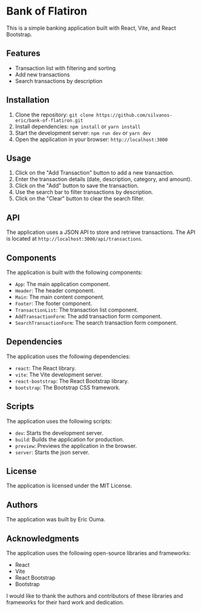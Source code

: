# Bank of Flatiron

This is a simple banking application built with React, Vite, and React Bootstrap.

## Features

*   Transaction list with filtering and sorting
*   Add new transactions
*   Search transactions by description

## Installation

1.  Clone the repository: `git clone https://github.com/silvanos-eric/bank-of-flatiron.git`
2.  Install dependencies: `npm install` or `yarn install`
3.  Start the development server: `npm run dev` or `yarn dev`
4.  Open the application in your browser: `http://localhost:3000`

## Usage

1.  Click on the "Add Transaction" button to add a new transaction.
2.  Enter the transaction details (date, description, category, and amount).
3.  Click on the "Add" button to save the transaction.
4.  Use the search bar to filter transactions by description.
5.  Click on the "Clear" button to clear the search filter.

## API

The application uses a JSON API to store and retrieve transactions. The API is located at `http://localhost:3000/api/transactions`.

## Components

The application is built with the following components:

*   `App`: The main application component.
*   `Header`: The header component.
*   `Main`: The main content component.
*   `Footer`: The footer component.
*   `TransactionList`: The transaction list component.
*   `AddTransactionForm`: The add transaction form component.
*   `SearchTransactionForm`: The search transaction form component.

## Dependencies

The application uses the following dependencies:

*   `react`: The React library.
*   `vite`: The Vite development server.
*   `react-bootstrap`: The React Bootstrap library.
*   `bootstrap`: The Bootstrap CSS framework.

## Scripts

The application uses the following scripts:

*   `dev`: Starts the development server.
*   `build`: Builds the application for production.
*   `preview`: Previews the application in the browser.
*   `server`: Starts the json server.

## License

The application is licensed under the MIT License.

## Authors

The application was built by Eric Ouma.

## Acknowledgments

The application uses the following open-source libraries and frameworks:

*   React
*   Vite
*   React Bootstrap
*   Bootstrap

I would like to thank the authors and contributors of these libraries and frameworks for their hard work and dedication.